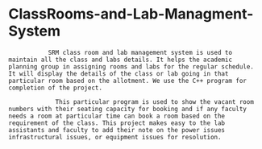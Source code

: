 # ClassRooms-and-Lab-Managment-System

               SRM class room and lab management system is used to maintain all the class and labs details. It helps the academic planning group in assigning rooms and labs for the regular schedule. It will display the details of the class or lab going in that particular room based on the allotment. We use the C++ program for completion of the project. 

                 This particular program is used to show the vacant room numbers with their seating capacity for booking and if any faculty needs a room at particular time can book a room based on the requirement of the class. This project makes easy to the lab assistants and faculty to add their note on the power issues infrastructural issues, or equipment issues for resolution.
